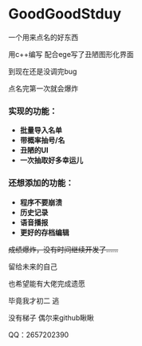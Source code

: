 # GoodGoodStduy
一个用来点名的好东西

用c++编写 配合ege写了丑陋图形化界面

到现在还是没调完bug

点名完第一次就会爆炸

### 实现的功能：
* **批量导入名单**
* **带概率抽号/名**
* **丑陋的UI**
* **一次抽取好多幸运儿**

### 还想添加的功能：

* **程序不要崩溃**
* **历史记录**
* **语音播报**
* **更好的存档编辑**



~~成绩爆炸，没有时间继续开发了……~~

留给未来的自己

也希望能有大佬完成遗愿

毕竟我才初二 逃

没有梯子 偶尔来github瞅瞅

QQ：2657202390 
